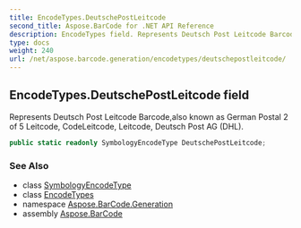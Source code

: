 ```yaml
---
title: EncodeTypes.DeutschePostLeitcode
second_title: Aspose.BarCode for .NET API Reference
description: EncodeTypes field. Represents Deutsch Post Leitcode Barcodealso known as German Postal 2 of 5 Leitcode CodeLeitcode Leitcode Deutsch Post AG DHL
type: docs
weight: 240
url: /net/aspose.barcode.generation/encodetypes/deutschepostleitcode/
---
```

## EncodeTypes.DeutschePostLeitcode field

Represents Deutsch Post Leitcode Barcode,also known as German Postal 2 of 5 Leitcode, CodeLeitcode, Leitcode, Deutsch Post AG (DHL).

```csharp
public static readonly SymbologyEncodeType DeutschePostLeitcode;
```

### See Also

* class [SymbologyEncodeType](../../symbologyencodetype/)
* class [EncodeTypes](../)
* namespace [Aspose.BarCode.Generation](../../../aspose.barcode.generation/)
* assembly [Aspose.BarCode](../../../)


